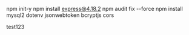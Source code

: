 npm init-y
npm install express@4.18.2
npm audit fix --force
npm install mysql2 dotenv jsonwebtoken bcryptjs cors


test123